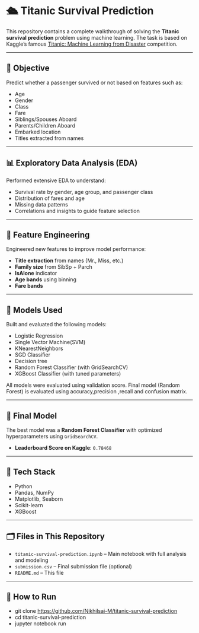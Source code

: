 # 🛳️ Titanic Survival Prediction

This repository contains a complete walkthrough of solving the **Titanic survival prediction** problem using machine learning. The task is based on Kaggle’s famous [Titanic: Machine Learning from Disaster](https://www.kaggle.com/competitions/titanic) competition.

---

## 🎯 Objective

Predict whether a passenger survived or not based on features such as:

- Age
- Gender
- Class
- Fare
- Siblings/Spouses Aboard
- Parents/Children Aboard
- Embarked location
- Titles extracted from names

---

## 📊 Exploratory Data Analysis (EDA)

Performed extensive EDA to understand:

- Survival rate by gender, age group, and passenger class
- Distribution of fares and age
- Missing data patterns
- Correlations and insights to guide feature selection

---

## 🧠 Feature Engineering

Engineered new features to improve model performance:

- **Title extraction** from names (Mr., Miss, etc.)
- **Family size** from SibSp + Parch
- **IsAlone** indicator
- **Age bands** using binning
- **Fare bands** 

---

## 🤖 Models Used

Built and evaluated the following models:

- Logistic Regression
- Single Vector Machine(SVM)
- KNearestNeighbors
- SGD Classifier
- Decision tree
- Random Forest Classifier (with GridSearchCV)
- XGBoost Classifier (with tuned parameters)

All models were evaluated using validation score.
Final model (Random Forest) is evaluated using accuracy,precision ,recall and confusion matrix.

---

## 🏁 Final Model

The best model was a **Random Forest Classifier** with optimized hyperparameters using `GridSearchCV`.

- **Leaderboard Score on Kaggle**: `0.78468`

---

## 🔧 Tech Stack

- Python
- Pandas, NumPy
- Matplotlib, Seaborn
- Scikit-learn
- XGBoost

---

## 🗂 Files in This Repository

- `titanic-survival-prediction.ipynb` – Main notebook with full analysis and modeling
- `submission.csv` – Final submission file (optional)
- `README.md` – This file
---
## 🚀 How to Run
- git clone https://github.com/Nikhilsai-M/titanic-survival-prediction
- cd titanic-survival-prediction
- jupyter notebook run